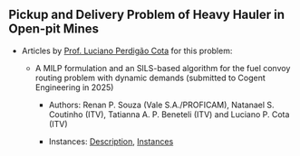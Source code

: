 ## Pickup and Delivery Problem of Heavy Hauler in Open-pit Mines
 
 
- Articles by [Prof. Luciano Perdigão Cota](https://lucianocota.github.io) for this problem:

  - A MILP formulation and an SILS-based algorithm for the fuel convoy routing problem with dynamic demands (submitted to Cogent Engineering in 2025)

    - Authors: Renan P. Souza (Vale S.A./PROFICAM), Natanael S. Coutinho (ITV), Tatianna A. P. Beneteli (ITV) and Luciano P. Cota (ITV)

    - Instances: [Description](./files/SupplementaryMaterials_Instances.pdf), [Instances](./instances/)
